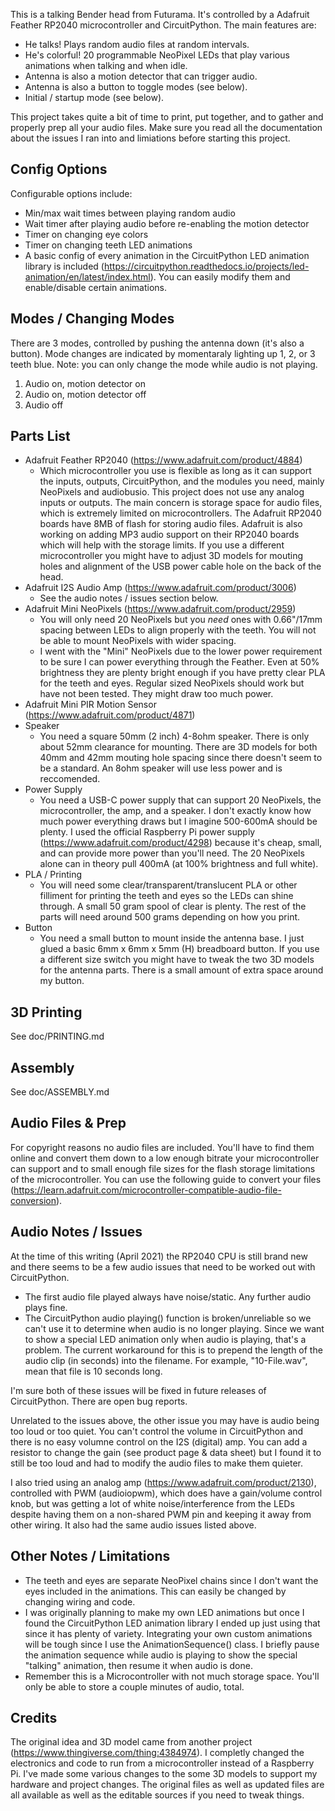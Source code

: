 This is a talking Bender head from Futurama. It's controlled by a Adafruit Feather RP2040 microcontroller and CircuitPython. The main features are:

* He talks! Plays random audio files at random intervals.
* He's colorful! 20 programmable NeoPixel LEDs that play various animations when talking and when idle.
* Antenna is also a motion detector that can trigger audio.
* Antenna is also a button to toggle modes (see below).
* Initial / startup mode (see below).

This project takes quite a bit of time to print, put together, and to gather and properly prep all your audio files. Make sure you read all the documentation about the issues I ran into and limiations before starting this project.

## Config Options
Configurable options include:
* Min/max wait times between playing random audio
* Wait timer after playing audio before re-enabling the motion detector
* Timer on changing eye colors
* Timer on changing teeth LED animations
* A basic config of every animation in the CircuitPython LED animation library is included (https://circuitpython.readthedocs.io/projects/led-animation/en/latest/index.html). You can easily modify them and enable/disable certain animations.

## Modes / Changing Modes
There are 3 modes, controlled by pushing the antenna down (it's also a button). Mode changes are indicated by momentaraly lighting up 1, 2, or 3 teeth blue. Note: you can only change the mode while audio is not playing.
1. Audio on, motion detector on
2. Audio on, motion detector off
3. Audio off

## Parts List
* Adafruit Feather RP2040 (https://www.adafruit.com/product/4884)
  * Which microcontroller you use is flexible as long as it can support the inputs, outputs, CircuitPython, and the modules you need, mainly NeoPixels and audiobusio. This project does not use any analog inputs or outputs. The main concern is storage space for audio files, which is extremely limited on microcontrollers. The Adafruit RP2040 boards have 8MB of flash for storing audio files. Adafruit is also working on adding MP3 audio support on their RP2040 boards which will help with the storage limits. If you use a different microcontroller you might have to adjust 3D models for mouting holes and alignment of the USB power cable hole on the back of the head.
* Adafruit I2S Audio Amp (https://www.adafruit.com/product/3006)
  * See the audio notes / issues section below.
* Adafruit Mini NeoPixels (https://www.adafruit.com/product/2959)
  * You will only need 20 NeoPixels but you _need_ ones with 0.66"/17mm spacing between LEDs to align properly with the teeth. You will not be able to mount NeoPixels with wider spacing.
  * I went with the "Mini" NeoPixels due to the lower power requirement to be sure I can power everything through the Feather. Even at 50% brightness they are plenty bright enough if you have pretty clear PLA for the teeth and eyes. Regular sized NeoPixels should work but have not been tested. They might draw too much power.
* Adafruit Mini PIR Motion Sensor (https://www.adafruit.com/product/4871) 
* Speaker
  * You need a square 50mm (2 inch) 4-8ohm speaker. There is only about 52mm clearance for mounting. There are 3D models for both 40mm and 42mm mouting hole spacing since there doesn't seem to be a standard. An 8ohm speaker will use less power and is reccomended.
* Power Supply
  * You need a USB-C power supply that can support 20 NeoPixels, the microcontroller, the amp, and a speaker. I don't exactly know how much power everything draws but I imagine 500-600mA should be plenty. I used the official Raspberry Pi power supply (https://www.adafruit.com/product/4298) because it's cheap, small, and can provide more power than you'll need. The 20 NeoPixels alone can in theory pull 400mA (at 100% brightness and full white).
* PLA / Printing
  * You will need some clear/transparent/translucent PLA or other filliment for printing the teeth and eyes so the LEDs can shine through. A small 50 gram spool of clear is plenty. The rest of the parts will need around 500 grams depending on how you print.
* Button
  * You need a small button to mount inside the antenna base. I just glued a basic 6mm x 6mm x 5mm (H) breadboard button. If you use a different size switch you might have to tweak the two 3D models for the antenna parts. There is a small amount of extra space around my button.

## 3D Printing
See doc/PRINTING.md

## Assembly
See doc/ASSEMBLY.md

## Audio Files & Prep
For copyright reasons no audio files are included. You'll have to find them online and convert them down to a low enough bitrate your microcontroller can support and to small enough file sizes for the flash storage limitations of the microcontroller. You can use the following guide to convert your files (https://learn.adafruit.com/microcontroller-compatible-audio-file-conversion).

## Audio Notes / Issues
At the time of this writing (April 2021) the RP2040 CPU is still brand new and there seems to be a few audio issues that need to be worked out with CircuitPython.
  * The first audio file played always have noise/static. Any further audio plays fine.
  * The CircuitPython audio playing() function is broken/unreliable so we can't use it to determine when audio is no longer playing. Since we want to show a special LED animation only when audio is playing, that's a problem. The current workaround for this is to prepend the length of the audio clip (in seconds) into the filename. For example, "10-File.wav", mean that file is 10 seconds long.

I'm sure both of these issues will be fixed in future releases of CircuitPython. There are open bug reports.

Unrelated to the issues above, the other issue you may have is audio being too loud or too quiet. You can't control the volume in CircuitPython and there is no easy volumne control on the I2S (digital) amp. You can add a resistor to change the gain (see product page & data sheet) but I found it to still be too loud and had to modify the audio files to make them quieter.

I also tried using an analog amp (https://www.adafruit.com/product/2130), controlled with PWM (audioiopwm), which does have a gain/volume control knob, but was getting a lot of white noise/interference from the LEDs despite having them on a non-shared PWM pin and keeping it away from other wiring. It also had the same audio issues listed above.

## Other Notes / Limitations
 * The teeth and eyes are separate NeoPixel chains since I don't want the eyes included in the animations. This can easily be changed by changing wiring and code. 
 * I was originally planning to make my own LED animations but once I found the CircuitPython LED animation library I ended up just using that since it has plenty of variety. Integrating your own custom animations will be tough since I use the AnimationSequence() class. I briefly pause the animation sequence while audio is playing to show the special "talking" animation, then resume it when audio is done.
 * Remember this is a Microcontroller with not much storage space. You'll only be able to store a couple minutes of audio, total. 
 
 ## Credits
 The original idea and 3D model came from another project (https://www.thingiverse.com/thing:4384974). I completly changed the electronics and code to run from a microcontroller instead of a Raspberry Pi. I've made some various changes to the some 3D models to support my hardware and project changes. The original files as well as updated files are all available as well as the editable sources if you need to tweak things.